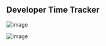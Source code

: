 ## Developer Time Tracker
![image](https://user-images.githubusercontent.com/23088305/46186898-01333a80-c2af-11e8-9da4-4f9806806369.png)

![image](https://user-images.githubusercontent.com/23088305/46186931-29bb3480-c2af-11e8-8419-96d5df6dbc47.png)

